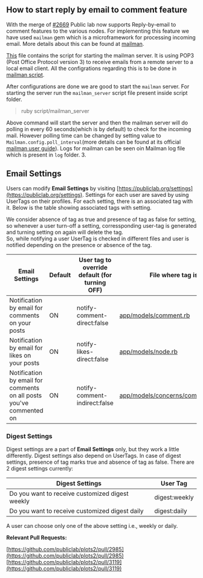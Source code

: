 ## How to start reply by email to comment feature

With the merge of [#2669](https://github.com/publiclab/plots2/pull/2669) Public lab now supports Reply-by-email to comment features to the various nodes. For implementing this feature we have used `mailman` gem which is a microframework for processing incoming email. More details about this can be found at [mailman](https://github.com/mailman/mailman).

[This](https://github.com/publiclab/plots2/blob/master/script/mailman_server) file contains the script for starting the mailman server. It is using POP3 (Post Office Protocol version 3) to receive emails from a remote server to a local email client. All the configrations regarding this is to be done in [mailman script](https://github.com/publiclab/plots2/blob/master/script/mailman_server). 

After configurations are done we are good to start the `mailman` server. For starting the server run the `mailman_server` script file present inside script folder.

> ruby script/mailman_server

Above command will start the server and then the mailman server will do polling in every 60 seconds(which is by default) to check for the incoming mail. However polling time can be changed by setting value to `Mailman.config.poll_interval`(more details can be found at its official [mailman user guide](https://github.com/mailman/mailman/blob/master/USER_GUIDE.md)). Logs for mailman can be seen oin Mailman log file which is present in `log` folder.
    3.

 
## Email Settings

Users can modify **Email Settings** by visiting [https://publiclab.org/settings](https://publiclab.org/settings). Settings for each user are saved by using UserTags on their profiles. 
For each setting, there is an associated tag with it. Below is the table showing associated tags with setting. 

We consider absence of tag as true and presence of tag as false for setting, so whenever a user turn-off a setting, corressponding user-tag is generated and turning setting on again will delete the tag.  
So, while notifying a user UserTag is checked in different files and user is notified depending on the presence or absence of the tag.

| Email Settings | Default | User tag to override default (for turning OFF) | File where tag is used |
| ------------- | ------------- | ----------- | ----------- |
| Notification by email for comments on your posts | ON | notify-comment-direct:false | [app/models/comment.rb](https://github.com/publiclab/plots2/blob/master/app/models/comment.rb#L135) |
| Notification by email for likes on your posts | ON |notify-likes-direct:false | [app/models/node.rb](https://github.com/publiclab/plots2/blob/master/app/models/node.rb#L906) |
| Notification by email for comments on all posts you've commented on | ON | notify-comment-indirect:false | [app/models/concerns/comments_shared.rb](https://github.com/publiclab/plots2/blob/master/app/models/concerns/comments_shared.rb#L24) |


### Digest Settings

Digest settings are a part of **Email Settings** only, but they work a little differently. Digest settings also depend on UserTags. 
In case of digest settings, presence of tag marks true and absence of tag as false. There are 2 digest settings currently:  
   
| Digest Settings | User Tag |
| ------------- | ------------- |
| Do you want to receive customized digest weekly | digest:weekly |
| Do you want to receive customized digest daily | digest:daily |

A user can choose only one of the above setting i.e., weekly or daily.

**Relevant Pull Requests:** 

[https://github.com/publiclab/plots2/pull/2985](https://github.com/publiclab/plots2/pull/2985)    
[https://github.com/publiclab/plots2/pull/3119](https://github.com/publiclab/plots2/pull/3119)